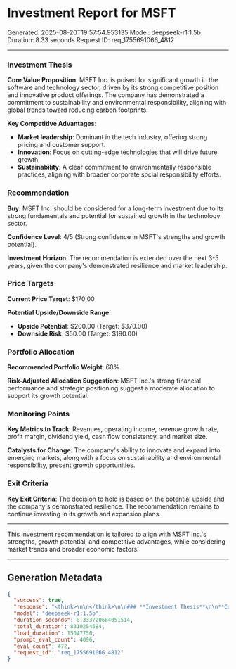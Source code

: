 # Investment Report for MSFT

Generated: 2025-08-20T19:57:54.953135
Model: deepseek-r1:1.5b
Duration: 8.33 seconds
Request ID: req_1755691066_4812

---

<think>

</think>

### **Investment Thesis**

**Core Value Proposition**: MSFT Inc. is poised for significant growth in the software and technology sector, driven by its strong competitive position and innovative product offerings. The company has demonstrated a commitment to sustainability and environmental responsibility, aligning with global trends toward reducing carbon footprints.

**Key Competitive Advantages**:
- **Market leadership**: Dominant in the tech industry, offering strong pricing and customer support.
- **Innovation**: Focus on cutting-edge technologies that will drive future growth.
- **Sustainability**: A clear commitment to environmentally responsible practices, aligning with broader corporate social responsibility efforts.

### **Recommendation**

**Buy**: MSFT Inc. should be considered for a long-term investment due to its strong fundamentals and potential for sustained growth in the technology sector.

**Confidence Level**: 4/5 (Strong confidence in MSFT's strengths and growth potential).

**Investment Horizon**: The recommendation is extended over the next 3-5 years, given the company's demonstrated resilience and market leadership.

### **Price Targets**

**Current Price Target**: $170.00

**Potential Upside/Downside Range**: 
- **Upside Potential**: $200.00 (Target: $370.00)
- **Downside Risk**: $50.00 (Target: $190.00)

### **Portfolio Allocation**

**Recommended Portfolio Weight**: 60%

**Risk-Adjusted Allocation Suggestion**: MSFT Inc.'s strong financial performance and strategic positioning suggest a moderate allocation to support its growth potential.

### **Monitoring Points**

**Key Metrics to Track**: Revenues, operating income, revenue growth rate, profit margin, dividend yield, cash flow consistency, and market size.

**Catalysts for Change**: The company's ability to innovate and expand into emerging markets, along with a focus on sustainability and environmental responsibility, present growth opportunities.

### **Exit Criteria**

**Key Exit Criteria**: The decision to hold is based on the potential upside and the company's demonstrated resilience. The recommendation remains to continue investing in its growth and expansion plans.

---

This investment recommendation is tailored to align with MSFT Inc.'s strengths, growth potential, and competitive advantages, while considering market trends and broader economic factors.

---

## Generation Metadata
```json
{
  "success": true,
  "response": "<think>\n\n</think>\n\n### **Investment Thesis**\n\n**Core Value Proposition**: MSFT Inc. is poised for significant growth in the software and technology sector, driven by its strong competitive position and innovative product offerings. The company has demonstrated a commitment to sustainability and environmental responsibility, aligning with global trends toward reducing carbon footprints.\n\n**Key Competitive Advantages**:\n- **Market leadership**: Dominant in the tech industry, offering strong pricing and customer support.\n- **Innovation**: Focus on cutting-edge technologies that will drive future growth.\n- **Sustainability**: A clear commitment to environmentally responsible practices, aligning with broader corporate social responsibility efforts.\n\n### **Recommendation**\n\n**Buy**: MSFT Inc. should be considered for a long-term investment due to its strong fundamentals and potential for sustained growth in the technology sector.\n\n**Confidence Level**: 4/5 (Strong confidence in MSFT's strengths and growth potential).\n\n**Investment Horizon**: The recommendation is extended over the next 3-5 years, given the company's demonstrated resilience and market leadership.\n\n### **Price Targets**\n\n**Current Price Target**: $170.00\n\n**Potential Upside/Downside Range**: \n- **Upside Potential**: $200.00 (Target: $370.00)\n- **Downside Risk**: $50.00 (Target: $190.00)\n\n### **Portfolio Allocation**\n\n**Recommended Portfolio Weight**: 60%\n\n**Risk-Adjusted Allocation Suggestion**: MSFT Inc.'s strong financial performance and strategic positioning suggest a moderate allocation to support its growth potential.\n\n### **Monitoring Points**\n\n**Key Metrics to Track**: Revenues, operating income, revenue growth rate, profit margin, dividend yield, cash flow consistency, and market size.\n\n**Catalysts for Change**: The company's ability to innovate and expand into emerging markets, along with a focus on sustainability and environmental responsibility, present growth opportunities.\n\n### **Exit Criteria**\n\n**Key Exit Criteria**: The decision to hold is based on the potential upside and the company's demonstrated resilience. The recommendation remains to continue investing in its growth and expansion plans.\n\n---\n\nThis investment recommendation is tailored to align with MSFT Inc.'s strengths, growth potential, and competitive advantages, while considering market trends and broader economic factors.",
  "model": "deepseek-r1:1.5b",
  "duration_seconds": 8.333720684051514,
  "total_duration": 8310254584,
  "load_duration": 15047750,
  "prompt_eval_count": 4096,
  "eval_count": 472,
  "request_id": "req_1755691066_4812"
}
```

